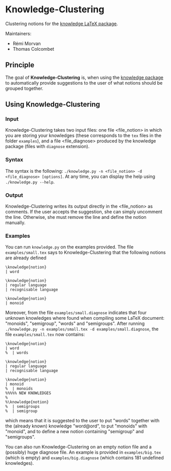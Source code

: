 # Knowledge-Clustering
Clustering notions for the [knowledge LaTeX package](https://ctan.org/pkg/knowledge).

Maintainers:
 - Rémi Morvan
 - Thomas Colcombet

## Principle

The goal of **Knowledge-Clustering** is, when using the [knowledge package](https://ctan.org/pkg/knowledge) to automatically provide suggestions to the user of what notions should be grouped together.

## Using Knowledge-Clustering

### Input

Knowledge-Clustering takes two input files: one file <file_notion> in which you are storing your knowledges (these
corresponds to the `tex` files in the folder `examples`), and a file <file_diagnose> produced by
the knowledge package (files with `diagnose` extension).

### Syntax

The syntax is the following: `./knowledge.py -n <file_notion> -d <file_diagnose> [options]`.
At any time, you can display the help using `./knowledge.py --help`. 


### Output

Knowledge-Clustering writes its output directly in the <file_notion> as comments. If the user accepts the suggestion,
she can simply uncomment the line. Otherwise, she must remove the line and define the notion manually.

### Examples

You can run `knowledge.py` on the examples provided.
The file `examples/small.tex` says to Knowledge-Clustering that the following notions are already defined

    \knowledge{notion}
    | word

    \knowledge{notion}
    | regular language
    | recognisable language

    \knowledge{notion}
    | monoid
    
Moreover, from the file `examples/small.diagnose` indicates that four unknown knowledges where found when compiling some
LaTeX document: "monoids", "semigroup", "words" and "semigroups".
After running `./knowledge.py -n examples/small.tex -d examples/small.diagnose`, the file `examples/small.tex` now
contains:

    \knowledge{notion}
    | word
    %  | words

    \knowledge{notion}
    | regular language
    | recognisable language

    \knowledge{notion}
    | monoid
    %  | monoids
    %%%%% NEW KNOWLEDGES 
    %
    %\knowledge{notion}
    %  | semigroups
    %  | semigroup
    
which means that it is suggested to the user to put "words" together with the (already known) knowledge "word@ord",
to put "monoids" with "monoid", and to define a new notion containing "semigroup" and "semigroups".

You can also run Knowledge-Clustering on an empty notion file and a (possibly) huge diagnose file.
An example is provided in `examples/big.tex` (which is empty) and `examples/big.diagnose`
(which contains 181 undefined knowledges).

